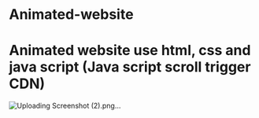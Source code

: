 # Animated-website
# Animated website use html, css and java script (Java script scroll trigger CDN)
![Uploading Screenshot (2).png…]()
